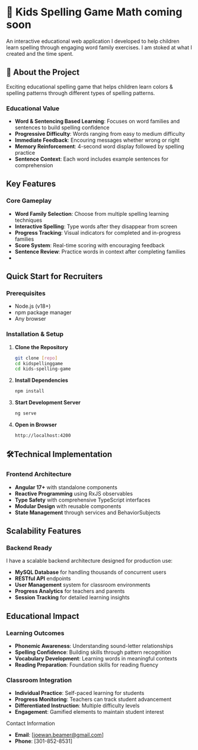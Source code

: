 # 🎯 Kids Spelling Game Math coming soon

An interactive educational web application I developed to help children learn spelling through engaging word family exercises. I am stoked at what I created and the time spent.

## 📖 **About the Project**

Exciting educational spelling game that helps children learn colors & spelling patterns through different types of spelling patterns.

### **Educational Value**
- **Word & Sentencing Based Learning**: Focuses on word families and sentences to build spelling confidence
- **Progressive Difficulty**: Words ranging from easy to medium difficulty
- **Immediate Feedback**: Encouring messages whether wrong or right
- **Memory Reinforcement**: 4-second word display followed by spelling practice
- **Sentence Context**: Each word includes example sentences for comprehension

## **Key Features**

### **Core Gameplay**
- **Word Family Selection**: Choose from multiple spelling learning techniques
- **Interactive Spelling**: Type words after they disappear from screen
- **Progress Tracking**: Visual indicators for completed and in-progress families
- **Score System**: Real-time scoring with encouraging feedback
- **Sentence Review**: Practice words in context after completing families
- 
## **Quick Start for Recruiters**

### **Prerequisites**
- Node.js (v18+)
- npm package manager
- Any browser

### **Installation & Setup**

1. **Clone the Repository**
   ```bash
   git clone [repo]
   cd kidspellinggame
   cd kids-spelling-game
   ```

2. **Install Dependencies**
   ```bash
   npm install
   ```

3. **Start Development Server**
   ```bash
   ng serve
   ```

4. **Open in Browser**
   ```
   http://localhost:4200

## 🛠**Technical Implementation**

### **Frontend Architecture**
- **Angular 17+** with standalone components
- **Reactive Programming** using RxJS observables
- **Type Safety** with comprehensive TypeScript interfaces
- **Modular Design** with reusable components
- **State Management** through services and BehaviorSubjects

## **Scalability Features**

### **Backend Ready**
I have a scalable backend architecture designed for production use:

- **MySQL Database** for handling thousands of concurrent users
- **RESTful API** endpoints
- **User Management** system for classroom environments
- **Progress Analytics** for teachers and parents
- **Session Tracking** for detailed learning insights

## **Educational Impact**

### **Learning Outcomes**
- **Phonemic Awareness**: Understanding sound-letter relationships
- **Spelling Confidence**: Building skills through pattern recognition
- **Vocabulary Development**: Learning words in meaningful contexts
- **Reading Preparation**: Foundation skills for reading fluency

### **Classroom Integration**
- **Individual Practice**: Self-paced learning for students
- **Progress Monitoring**: Teachers can track student advancement
- **Differentiated Instruction**: Multiple difficulty levels
- **Engagement**: Gamified elements to maintain student interest


Contact Information
- **Email**: [joewan.beamer@gmail.com]
- **Phone**: [301-852-8531]
